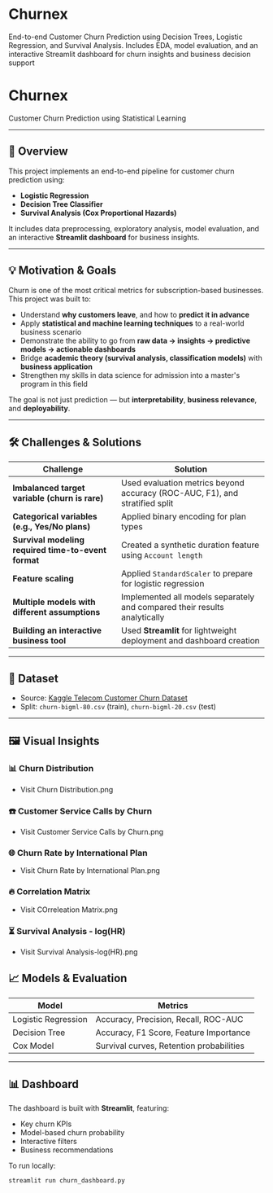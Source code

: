 # Churnex
End-to-end Customer Churn Prediction using Decision Trees, Logistic Regression, and Survival Analysis. Includes EDA, model evaluation, and an interactive Streamlit dashboard for churn insights and business decision support

# Churnex

Customer Churn Prediction using Statistical Learning

---

## 📌 Overview

This project implements an end-to-end pipeline for customer churn prediction using:
- **Logistic Regression**
- **Decision Tree Classifier**
- **Survival Analysis (Cox Proportional Hazards)**

It includes data preprocessing, exploratory analysis, model evaluation, and an interactive **Streamlit dashboard** for business insights.

---

## 💡 Motivation & Goals

Churn is one of the most critical metrics for subscription-based businesses. This project was built to:
- Understand **why customers leave**, and how to **predict it in advance**
- Apply **statistical and machine learning techniques** to a real-world business scenario
- Demonstrate the ability to go from **raw data → insights → predictive models → actionable dashboards**
- Bridge **academic theory (survival analysis, classification models)** with **business application**
- Strengthen my skills in data science for admission into a master's program in this field

The goal is not just prediction — but **interpretability**, **business relevance**, and **deployability**.

---

## 🛠️ Challenges & Solutions

| Challenge | Solution |
|----------|----------|
| **Imbalanced target variable (churn is rare)** | Used evaluation metrics beyond accuracy (ROC-AUC, F1), and stratified split |
| **Categorical variables (e.g., Yes/No plans)** | Applied binary encoding for plan types |
| **Survival modeling required time-to-event format** | Created a synthetic duration feature using `Account length` |
| **Feature scaling** | Applied `StandardScaler` to prepare for logistic regression |
| **Multiple models with different assumptions** | Implemented all models separately and compared their results analytically |
| **Building an interactive business tool** | Used **Streamlit** for lightweight deployment and dashboard creation |

---

## 📂 Dataset

- Source: [Kaggle Telecom Customer Churn Dataset](https://www.kaggle.com/datasets)
- Split: `churn-bigml-80.csv` (train), `churn-bigml-20.csv` (test)

---

## 🖼️ Visual Insights

### 📊 Churn Distribution
- Visit Churn Distribution.png

### ☎️ Customer Service Calls by Churn
- Visit Customer Service Calls by Churn.png

### 🌐 Churn Rate by International Plan
- Visit Churn Rate by International Plan.png

### 🔥 Correlation Matrix
- Visit COrreleation Matrix.png

### ⏳ Survival Analysis - log(HR)
- Visit Survival Analysis-log(HR).png


## 📈 Models & Evaluation

| Model              | Metrics                                 |
|-------------------|-----------------------------------------|
| Logistic Regression | Accuracy, Precision, Recall, ROC-AUC  |
| Decision Tree       | Accuracy, F1 Score, Feature Importance |
| Cox Model           | Survival curves, Retention probabilities |

---

## 📊 Dashboard

The dashboard is built with **Streamlit**, featuring:
- Key churn KPIs
- Model-based churn probability
- Interactive filters
- Business recommendations

To run locally:

```bash
streamlit run churn_dashboard.py
